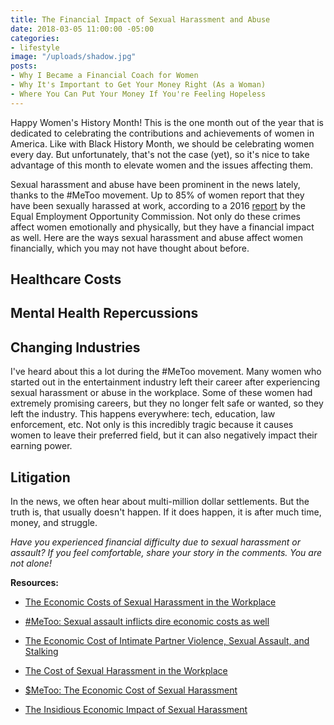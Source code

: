 ```yaml
---
title: The Financial Impact of Sexual Harassment and Abuse
date: 2018-03-05 11:00:00 -05:00
categories:
- lifestyle
image: "/uploads/shadow.jpg"
posts:
- Why I Became a Financial Coach for Women
- Why It's Important to Get Your Money Right (As a Woman)
- Where You Can Put Your Money If You're Feeling Hopeless
---
```


Happy Women's History Month! This is the one month out of the year that is dedicated to celebrating the contributions and achievements of women in America. Like with Black History Month, we should be celebrating women every day. But unfortunately, that's not the case (yet), so it's nice to take advantage of this month to elevate women and the issues affecting them.

Sexual harassment and abuse have been prominent in the news lately, thanks to the #MeToo movement. Up to 85% of women report that they have been sexually harassed at work, according to a 2016 [report](https://www.eeoc.gov/eeoc/task_force/harassment/upload/report.pdf) by the Equal Employment Opportunity Commission. Not only do these crimes affect women emotionally and physically, but they have a financial impact as well. Here are the ways sexual harassment and abuse affect women financially, which you may not have thought about before.

## Healthcare Costs

## Mental Health Repercussions

## Changing Industries

I've heard about this a lot during the #MeToo movement. Many women who started out in the entertainment industry left their career after experiencing sexual harassment or abuse in the workplace. Some of these women had extremely promising careers, but they no longer felt safe or wanted, so they left the industry. This happens everywhere: tech, education, law enforcement, etc. Not only is this incredibly tragic because it causes women to leave their preferred field, but it can also negatively impact their earning power. 

## Litigation

In the news, we often hear about multi-million dollar settlements. But the truth is, that usually doesn't happen. If it does happen, it is after much time, money, and struggle.

*Have you experienced financial difficulty due to sexual harassment or assault? If you feel comfortable, share your story in the comments. You are not alone!*

**Resources:**

* [The Economic Costs of Sexual Harassment in the Workplace](http://mnnow.org/the-economic-costs-of-sexual-harassment-in-the-workplace/)

* [#MeToo: Sexual assault inflicts dire economic costs as well](http://thehill.com/opinion/finance/357137-metoo-sexual-assault-inflicts-dire-economic-costs-as-well)

* [The Economic Cost of Intimate Partner Violence, Sexual Assault, and Stalking](https://iwpr.org/publications/economic-cost-intimate-partner-violence-sexual-assault-stalking/)

* [The Cost of Sexual Harassment in the Workplace](https://www.yourerc.com/blog/post/the-cost-of-sexual-harassment-in-the-workplace.aspx)

* [$MeToo: The Economic Cost of Sexual Harassment](https://www.ineteconomics.org/research/research-papers/metoo-the-economic-cost-of-sexual-harassment)

* [The Insidious Economic Impact of Sexual Harassment](https://hbr.org/2017/11/the-insidious-economic-impact-of-sexual-harassment)